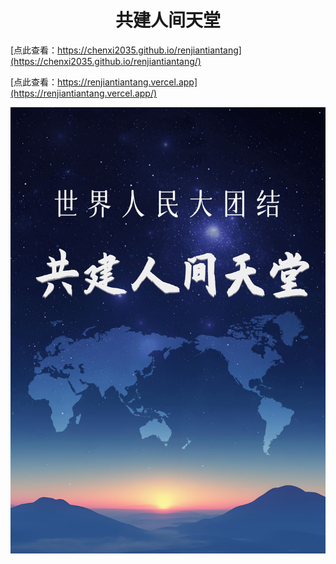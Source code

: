 
# <center>共建人间天堂</center>

[点此查看：https://chenxi2035.github.io/renjiantiantang](https://chenxi2035.github.io/renjiantiantang/)

[点此查看：https://renjiantiantang.vercel.app](https://renjiantiantang.vercel.app/)

![共建人间天堂](./docs/public/cover.png)